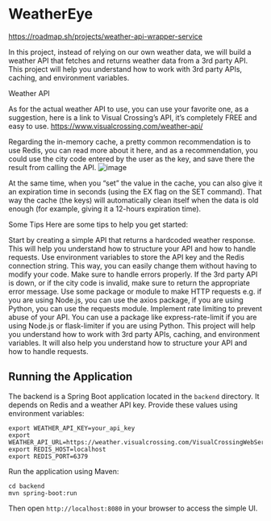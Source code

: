 # WeatherEye
https://roadmap.sh/projects/weather-api-wrapper-service


In this project, instead of relying on our own weather data, we will build a weather API that fetches and returns weather data from a 3rd party API. This project will help you understand how to work with 3rd party APIs, caching, and environment variables.

Weather API

As for the actual weather API to use, you can use your favorite one, as a suggestion, here is a link to Visual Crossing’s API, it’s completely FREE and easy to use.
https://www.visualcrossing.com/weather-api/

Regarding the in-memory cache, a pretty common recommendation is to use Redis, you can read more about it here, and as a recommendation, you could use the city code entered by the user as the key, and save there the result from calling the API.
![image](https://github.com/user-attachments/assets/fcef24c0-a7ea-4f4e-b879-03e7d0dd938a)


At the same time, when you “set” the value in the cache, you can also give it an expiration time in seconds (using the EX flag on the SET command). That way the cache (the keys) will automatically clean itself when the data is old enough (for example, giving it a 12-hours expiration time).

Some Tips
Here are some tips to help you get started:

Start by creating a simple API that returns a hardcoded weather response. This will help you understand how to structure your API and how to handle requests.
Use environment variables to store the API key and the Redis connection string. This way, you can easily change them without having to modify your code.
Make sure to handle errors properly. If the 3rd party API is down, or if the city code is invalid, make sure to return the appropriate error message.
Use some package or module to make HTTP requests e.g. if you are using Node.js, you can use the axios package, if you are using Python, you can use the requests module.
Implement rate limiting to prevent abuse of your API. You can use a package like express-rate-limit if you are using Node.js or flask-limiter if you are using Python.
This project will help you understand how to work with 3rd party APIs, caching, and environment variables. It will also help you understand how to structure your API and how to handle requests.

## Running the Application

The backend is a Spring Boot application located in the `backend` directory. It depends on Redis and a weather API key. Provide these values using environment variables:

```
export WEATHER_API_KEY=your_api_key
export WEATHER_API_URL=https://weather.visualcrossing.com/VisualCrossingWebServices/rest/services/timeline
export REDIS_HOST=localhost
export REDIS_PORT=6379
```

Run the application using Maven:

```
cd backend
mvn spring-boot:run
```

Then open `http://localhost:8080` in your browser to access the simple UI.
